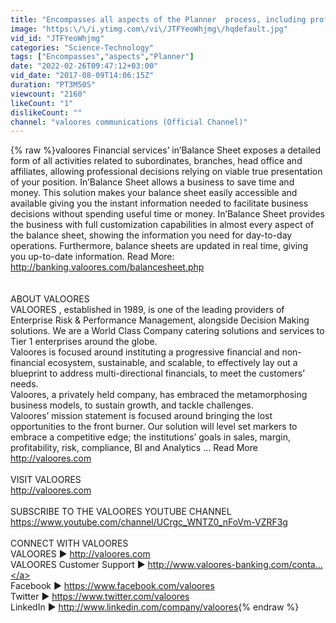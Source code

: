 ```yaml
---
title: "Encompasses all aspects of the Planner  process, including profit Planner, budgeting and forecasting"
image: "https:\/\/i.ytimg.com\/vi\/JTFYeoWhjmg\/hqdefault.jpg"
vid_id: "JTFYeoWhjmg"
categories: "Science-Technology"
tags: ["Encompasses","aspects","Planner"]
date: "2022-02-26T09:47:12+03:00"
vid_date: "2017-08-09T14:06:15Z"
duration: "PT3M50S"
viewcount: "2160"
likeCount: "1"
dislikeCount: ""
channel: "valoores communications (Official Channel)"
---
```

{% raw %}valoores Financial services’ in’Balance Sheet exposes a detailed form of all activities related to subordinates, branches, head office and affiliates, allowing professional decisions relying on viable true presentation of your position. In’Balance Sheet allows a business to save time and money. This solution makes your balance sheet easily accessible and available giving you the instant information needed to facilitate business decisions without spending useful time or money. In’Balance Sheet provides the business with full customization capabilities in almost every aspect of the balance sheet, showing the information you need for day-to-day operations. Furthermore, balance sheets are updated in real time, giving you up-to-date information. Read More: <a rel="nofollow" target="blank" href="http://banking.valoores.com/balancesheet.php">http://banking.valoores.com/balancesheet.php</a><br /><br /><br />ABOUT VALOORES<br />VALOORES , established in 1989, is one of the leading providers of Enterprise Risk &amp; Performance Management, alongside Decision Making solutions. We are a World Class Company catering solutions and services to Tier 1 enterprises around the globe.<br />Valoores is focused around instituting a progressive financial and non-financial ecosystem, sustainable, and scalable, to effectively lay out a blueprint to address multi-directional financials, to meet the customers’ needs.<br />Valoores, a privately held company, has embraced the metamorphosing business models, to sustain growth, and tackle challenges.<br />Valoores’ mission statement is focused around bringing the lost opportunities to the front burner. Our solution will level set markers to embrace a competitive edge; the institutions’ goals in sales, margin, profitability, risk, compliance, BI and Analytics ... Read More <a rel="nofollow" target="blank" href="http://valoores.com">http://valoores.com</a><br /><br />VISIT VALOORES<br /><a rel="nofollow" target="blank" href="http://valoores.com">http://valoores.com</a><br /><br />SUBSCRIBE TO THE VALOORES YOUTUBE CHANNEL<br /><a rel="nofollow" target="blank" href="https://www.youtube.com/channel/UCrgc_WNTZ0_nFoVm-VZRF3g">https://www.youtube.com/channel/UCrgc_WNTZ0_nFoVm-VZRF3g</a><br /><br />CONNECT WITH VALOORES<br />VALOORES ► <a rel="nofollow" target="blank" href="http://valoores.com">http://valoores.com</a><br />VALOORES Customer Support ► <a rel="nofollow" target="blank" href="http://www.valoores-banking.com/conta...">http://www.valoores-banking.com/conta...</a><br />Facebook ► <a rel="nofollow" target="blank" href="https://www.facebook.com/valoores">https://www.facebook.com/valoores</a><br />Twitter ► <a rel="nofollow" target="blank" href="https://www.twitter.com/valoores">https://www.twitter.com/valoores</a><br />LinkedIn ► <a rel="nofollow" target="blank" href="http://www.linkedin.com/company/valoores">http://www.linkedin.com/company/valoores</a>{% endraw %}
